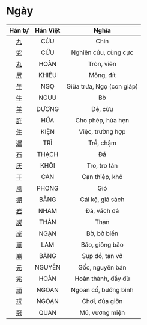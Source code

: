 
# Ngày

| Hán tự | Hán Việt | Nghĩa |
| :---: | :---: | :---: |
| [九](https://www.tiengnhatdongian.com/kanji/giai-nghia-kanji-%E4%B9%9D) | CỬU | Chín |
| [究](https://www.tiengnhatdongian.com/kanji/giai-nghia-kanji-%E7%A9%B6) | CỨU | Nghiên cứu, cùng cực |
| [丸](https://www.tiengnhatdongian.com/kanji/giai-nghia-kanji-%E4%B8%B8) | HOÀN | Tròn, viên |
| [尻](https://www.tiengnhatdongian.com/kanji/giai-nghia-kanji-%E5%B0%BB) | KHIÊU | Mông, đít |
| [午](https://www.tiengnhatdongian.com/kanji/giai-nghia-kanji-%E5%8D%88) | NGỌ | Giữa trưa, Ngọ (con giáp) |
| [牛](https://www.tiengnhatdongian.com/kanji/giai-nghia-kanji-%E7%89%9B) | NGƯU | Bò |
| [羊](https://www.tiengnhatdongian.com/kanji/giai-nghia-kanji-%E7%BE%8A) | DƯƠNG | Dê, cừu |
| [許](https://www.tiengnhatdongian.com/kanji/giai-nghia-kanji-%E8%A8%B1) | HỨA | Cho phép, hứa hẹn |
| [件](https://www.tiengnhatdongian.com/kanji/giai-nghia-kanji-%E4%BB%B6) | KIỆN | Việc, trường hợp |
| [遅](https://www.tiengnhatdongian.com/kanji/giai-nghia-kanji-%E9%81%85) | TRÌ | Trễ, chậm |
| [石](https://www.tiengnhatdongian.com/kanji/giai-nghia-kanji-石) | THẠCH | Đá |
| [灰](https://www.tiengnhatdongian.com/kanji/giai-nghia-kanji-%E7%81%B0) | KHÔI | Tro, tro tàn |
| [干](https://www.tiengnhatdongian.com/kanji/giai-nghia-kanji-%E5%B9%B2) | CAN | Can thiệp, khô |
| [風](https://www.tiengnhatdongian.com/kanji/giai-nghia-kanji-%E9%A2%A8) | PHONG | Gió |
| [棚](https://www.tiengnhatdongian.com/kanji/giai-nghia-kanji-%E6%A3%9A) | BẰNG | Cái kệ, giá sách |
| [岩](https://www.tiengnhatdongian.com/kanji/giai-nghia-kanji-%E5%B2%A9) | NHAM | Đá, vách đá |
| [炭](https://www.tiengnhatdongian.com/kanji/giai-nghia-kanji-%E7%82%AD) | THÁN | Than |
| [岸](https://www.tiengnhatdongian.com/kanji/giai-nghia-kanji-%E5%B2%B8) | NGẠN | Bờ, bờ biển |
| [嵐](https://www.tiengnhatdongian.com/kanji/giai-nghia-kanji-%E5%B5%90) | LAM | Bão, giông bão |
| [崩](https://www.tiengnhatdongian.com/kanji/giai-nghia-kanji-%E5%B4%A9) | BĂNG | Sụp đổ, tan vỡ |
| [元](https://www.tiengnhatdongian.com/kanji/giai-nghia-kanji-%E5%85%83) | NGUYÊN | Gốc, nguyên bản |
| [完](https://www.tiengnhatdongian.com/kanji/giai-nghia-kanji-%E5%AE%8C) | HOÀN | Hoàn thành, đầy đủ |
| [頑](https://www.tiengnhatdongian.com/kanji/giai-nghia-kanji-%E9%A0%91) | NGOAN | Ngoan cố, bướng bỉnh |
| [玩](https://www.tiengnhatdongian.com/kanji/giai-nghia-kanji-%E7%8E%A9) | NGOẠN | Chơi, đùa giỡn |
| [冠](https://www.tiengnhatdongian.com/kanji/giai-nghia-kanji-%E5%86%A0) | QUAN | Mũ, vương miện |

